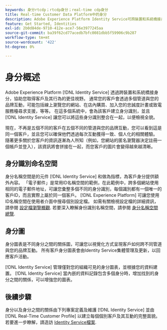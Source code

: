 ```yaml
---
keywords: 身分rtcdp；rtcdp身分；real-time cdp身分
title: Real-time Customer Data Platform中的身分
description: Adobe Experience Platform Identity Service可跨裝置和系統橋接身分，協助您更清楚瞭解客戶及其行為。
feature: Get Started, Identities
exl-id: 2b0d84de-9710-412e-ace7-56e3977245aa
source-git-commit: ba39f62cd77acedb7bfc0081dbb5f59906c9b287
workflow-type: tm+mt
source-wordcount: '422'
ht-degree: 0%

---
```


# 身分概述

Adobe Experience Platform [!DNL Identity Service] 透過跨裝置和系統橋接身分，協助您取得客戶及其行為的更佳視野。 通常您的客戶會透過多個管道與您的品牌互動，可能包括線上瀏覽您的網站、在店內購買、加入您的忠誠度計畫或致電服務檯尋求支援，等等。 在這多個系統中，會為該客戶建立身分識別，並且 [!DNL Identity Service] 讓您可以將這些身分識別整合在一起，以便檢視全貌。

現在，不再是五個不同的客戶在五個不同的管道與您的品牌互動，您可以看到這是同一個客戶，並且您可以確保他們透過每次互動獲得一致、個人化的相關體驗。 隨著更多關於您客戶的資訊逐漸為人所知（例如，您網站的匿名瀏覽器決定註冊一個帳戶並登入），該資訊將會拼接在一起，而您客戶的圖片會變得越來越清晰。

## 身分識別命名空間

身分名稱空間是的元件 [!DNL Identity Service] 和做為指標，為客戶身分提供額外內容。 「電子郵件」是常用ID名稱空間的範例，在此範例中，跨多個網站使用相同的電子郵件地址，可讓您彙整多個不同的身分識別，每個識別都有一個唯一的客戶ID，而且實際上屬於同一個客戶。 [!DNL Experience Platform] 可讓您使用ID名稱空間在使用者介面中搜尋個別設定檔。 如需有關檢視設定檔的詳細資訊，請參閱 [設定檔瀏覽概觀](profile-browse.md). 若要深入瞭解身份識別名稱空間，請參閱 [身分名稱空間總覽](../../identity-service/features/namespaces.md).

## 身分圖

身分圖表是不同身分之間的關係圖，可讓您以視覺化方式呈現客戶如何跨不同管道與您的品牌互動。 所有客戶身分圖表會由Identity Service集體管理及更新，以回應客戶活動。

[!DNL Identity Service] 管理僅對您的組織可見的身分圖表，並根據您的資料建置。 [!DNL Identity Service] 當內嵌的資料記錄包含多個身分時，增加找到的身分之間的關係，可以增強您的圖表。

## 後續步驟

身分以及身分之間的關係由下列專案定義及維護 [!DNL Identity Service] 並由 [!DNL Real-Time Customer Profile] 以建立每個個別客戶及其互動的完整面貌。 若要進一步瞭解，請造訪 [Identity Service檔案](../../identity-service/home.md).
